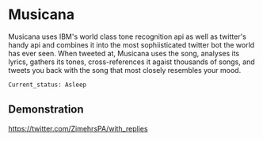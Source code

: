 # Musicana

Musicana uses IBM's world class tone recognition api as well as twitter's handy api and combines it into the most sophiisticated twitter bot the world has ever seen. When tweeted at, Musicana uses the song, analyses its lyrics, gathers its tones, cross-references it agaist thousands of songs, and tweets you back with the song that most closely resembles your mood.

```python
Current_status: Asleep
```
## Demonstration
https://twitter.com/ZimehrsPA/with_replies
